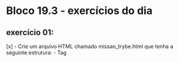 # Bloco 19.3 - exercícios do dia

## exercício 01: 
  [x] - Crie um arquivo HTML chamado missao_trybe.html que tenha a seguinte estrutura:
      - Tag <title> com o seguinte texto "Trybe";
      - Tag <H1> com o seguinte texto "Missão da Trybe";
      - Tag <p> com o seguinte texto "Gerar oportunidade para pessoas";
      - Salve o arquivo em qualquer lugar da sua máquina com a extensão html

  [x] - Crie um contêiner para manter um servidor httpd:2.4 Apache e vincule sua porta interna com a porta 4545 da sua máquina local.

  [x] - Após criar o contêiner, acesse a página HTML que está rodando no servidor em seu browser.

  [x] - Acesse o arquivo missao_trybe.html e acrescente a tag <p> com o seguinte texto: "Nosso negócio é GENTE! #VQV";

  [x] - Obtenha o id do contêiner httpd:2.4;

  [x] - Obtenha o Mounts através da propriedade Source, que deve mostrar o volume desse contêiner no Docker Host;

  [x] - Agora pare o contêiner httpd:2.4;

  [x] - Exclua o seu contêiner;

  [x] - Verifique se a pasta onde você salvou o arquivo html permanece no mesmo lugar;

  [x] - Obtenha o IMAGE ID do servidor;

  [x] - Depois de obter o IMAGE ID, exclua a imagem.

## exercício 02: 
  [x] - Crie o arquivo Compose para subir um ghost blog. Essa plataforma é similar ao Wordpress e é utilizada para criar sites de conteúdo. Você pode ler no site oficial como criar conteúdos nele e utilizá-lo. Para esse exercício, utilizaremos apenas sua página de exemplo:
   - Utilize a versão "3" no arquivo;
   - Crie um service para subir a plataforma. Para isso, utilize a imagem ghost:1-alpine;
   - Publique a porta 2368, fazendo bind também para a 2368;
   - Suba a aplicação utilizando o docker-compose e então acesse a porta publicada para validar se deu tudo certo.

## exercício 03: Por padrão, o ghost utiliza um sqlite interno para salvar as informações, porém vamos alterar esse comportamento para exercitar nossos conhecimentos:

  [x] - Crie um novo serviço para o nosso banco de dados. Nesse caso, podemos utilizar um mysql, portanto use a imagem mysql:5.7;

  [x] - Precisamos definir uma senha root para o nosso bd. Para isso, utilize a variável MYSQL_ROOT_PASSWORD e lembre-se que é possível utilizar a sintaxe ${} para passar uma env do host para a env do container;

  [x] - Agora precisamos configurar nosso service com o ghost para utilizar o MySQL. Para isso, defina a variável database__client para mysql;

  [x] - Defina o nome ghost para o nome do database utilizando a variável database__connection__database;

  [x] - Então, indique a conexão para o nosso MySQL na env database__connection__host;

  [x] - Para definir a pessoa usuária (root) e senha (a mesma que definimos no nosso MySQL), utilize respectivamente as envs database__connection__user e database__connection__password.

  [x] - Utilize a opção depends_on para criar relações de dependências entre os serviços.

  [x] - Suba o ambiente com o novo arquivo usando o docker-compose e então acesse a porta.

## exercício 04: Agora vamos praticar os conceitos de volumes e networks.

  [ ] - Configure o nosso serviço mysql para utilizar um volume conforme vimos no conteúdo. Utilize o caminho target /var/lib/mysql.

  [ ] - Em vez de utilizar a rede padrão criada pelo Compose, defina uma rede chamada my-network para a comunicação dos dois serviços.

  [ ] - Suba o ambiente com o novo arquivo usando o docker-compose e então acesse-o.

## exercício 05: Agora vamos criar um novo arquivo Compose para rodarmos uma aplicação React, conforme vimos alguns exemplos do conteúdo:
  [ ] - Inicie um novo projeto ReactJS utilizando o create-react-app;
  [ ] - Crie o Dockerfile, conforme vimos na aula passada;
  [ ] - Crie um novo arquivo Compose utilizando a versão 3;
  [ ] - Defina um serviço no arquivo para nosso app. Para isso, utilize a opção build para apontar para o Dockerfile;
  [ ] - Publique a porta exposta no Dockerfile fazendo bind para a porta 8080 do localhost;

## exercício 06:00
  [ ] - Para simularmos o processo de desenvolvimento, faça a alteração em alguma parte do código do app react. Então, execute o comando para subir o serviço novamente, "rebuildando" a imagem para aplicar as alterações.
